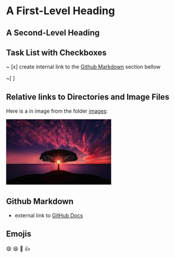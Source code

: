 # A First-Level Heading

## A Second-Level Heading

## Task List with Checkboxes


~ [x] create internal link to the [Github Markdown](#github-markdown) section bellow

~[ ]

## Relative links to Directories and Image Files

Here is a in image from the folder [images](./images/): 

![a photo](./images/download.jpeg)

## Github Markdown

- external link to [GitHub Docs](https://docs.github.com/en/migrations/importing-source-code/using-the-command-line-to-import-source-code/adding-locally-hosted-code-to-github)

## Emojis

:smile: 
:laughing: 
:poop:
:+1: